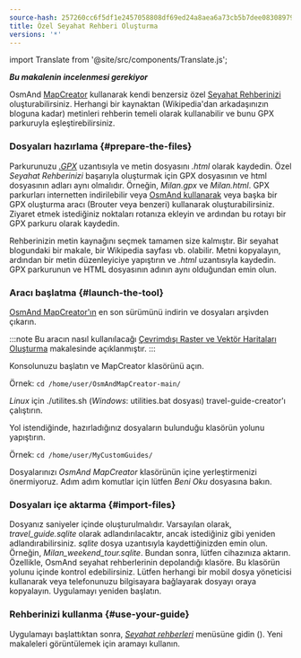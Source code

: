 ```yaml
---
source-hash: 257260cc6f5df1e2457058808df69ed24a8aea6a73cb5b7dee08308979c295ac
title: Özel Seyahat Rehberi Oluşturma
versions: '*'
---
```

import Translate from '@site/src/components/Translate.js';



**_Bu makalenin incelenmesi gerekiyor_**

OsmAnd [MapCreator](../../versions/map-creator.md) kullanarak kendi benzersiz özel [Seyahat Rehberinizi](../../user/plan-route/travel-guides.md) oluşturabilirsiniz. Herhangi bir kaynaktan (Wikipedia'dan arkadaşınızın bloguna kadar) metinleri rehberin temeli olarak kullanabilir ve bunu GPX parkuruyla eşleştirebilirsiniz.

### Dosyaları hazırlama {#prepare-the-files}

Parkurunuzu *[.GPX](../osmand-file-formats/osmand-gpx.md)* uzantısıyla ve metin dosyasını *.html* olarak kaydedin. Özel *Seyahat Rehberinizi* başarıyla oluşturmak için GPX dosyasının ve html dosyasının adları aynı olmalıdır. Örneğin, *Milan.gpx* ve *Milan.html*.
GPX parkurları internetten indirilebilir veya [OsmAnd kullanarak](../../user/plan-route/create-route.md) veya başka bir GPX oluşturma aracı (Brouter veya benzeri) kullanarak oluşturabilirsiniz.
Ziyaret etmek istediğiniz noktaları rotanıza ekleyin ve ardından bu rotayı bir GPX parkuru olarak kaydedin.

Rehberinizin metin kaynağını seçmek tamamen size kalmıştır. Bir seyahat blogundaki bir makale, bir Wikipedia sayfası vb. olabilir. Metni kopyalayın, ardından bir metin düzenleyiciye yapıştırın ve *.html* uzantısıyla kaydedin. GPX parkurunun ve HTML dosyasının adının aynı olduğundan emin olun.

### Aracı başlatma {#launch-the-tool}

[OsmAnd MapCreator'ın](http://download.osmand.net/latest-night-build/OsmAndMapCreator-main.zip) en son sürümünü indirin ve dosyaları arşivden çıkarın.

:::note
Bu aracın nasıl kullanılacağı [Çevrimdışı Raster ve Vektör Haritaları Oluşturma](./create-offline-maps-yourself.md#osmandmapcreator) makalesinde açıklanmıştır.
:::

Konsolunuzu başlatın ve MapCreator klasörünü açın.

Örnek: `cd /home/user/OsmAndMapCreator-main/`

*Linux* için ./utilites.sh (*Windows*: utilities.bat dosyası) travel-guide-creator'ı çalıştırın.

Yol istendiğinde, hazırladığınız dosyaların bulunduğu klasörün yolunu yapıştırın.

Örnek: `cd /home/user/MyCustomGuides/`

Dosyalarınızı *OsmAnd MapCreator* klasörünün içine yerleştirmenizi önermiyoruz. Adım adım komutlar için lütfen *Beni Oku* dosyasına bakın.

### Dosyaları içe aktarma {#import-files}

Dosyanız saniyeler içinde oluşturulmalıdır. Varsayılan olarak, *travel_guide.sqlite* olarak adlandırılacaktır, ancak istediğiniz gibi yeniden adlandırabilirsiniz. *sqlite* dosya uzantısıyla kaydettiğinizden emin olun. Örneğin, *Milan_weekend_tour.sqlite*. Bundan sonra, lütfen cihazınıza aktarın. Özellikle, OsmAnd seyahat rehberlerinin depolandığı klasöre. Bu klasörün yolunu *<Translate android="true" ids="shared_string_menu,shared_string_settings,osmand_settings,application_dir"/>* içinde kontrol edebilirsiniz. Lütfen herhangi bir mobil dosya yöneticisi kullanarak veya telefonunuzu bilgisayara bağlayarak dosyayı oraya kopyalayın. Uygulamayı yeniden başlatın.

### Rehberinizi kullanma {#use-your-guide}

Uygulamayı başlattıktan sonra, *[Seyahat rehberleri](../../user/plan-route/travel-guides.md)* menüsüne gidin (*<Translate android="true" ids="shared_string_menu,shared_string_travel_guides"/>*). Yeni makaleleri görüntülemek için aramayı kullanın.